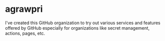 # agrawpri

I've created this GitHub organization to try out various services and features offered by GitHub especially for organizations like secret management, actions, pages, etc.
